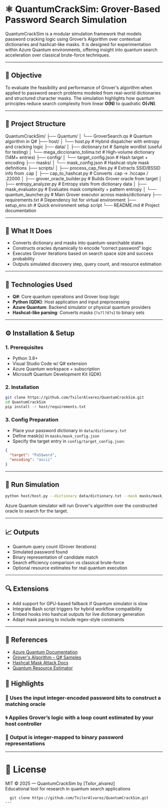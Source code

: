 # ⚛️ QuantumCrackSim: Grover-Based Password Search Simulation

QuantumCrackSim is a modular simulation framework that models password cracking logic using Grover’s Algorithm over contextual dictionaries and hashcat-like masks. It is designed for experimentation within Azure Quantum environments, offering insight into quantum search acceleration over classical brute-force techniques.

---

## 🎯 Objective

To evaluate the feasibility and performance of Grover's algorithm when applied to password search problems modeled from real-world dictionaries and structured character masks. The simulation highlights how quantum principles reduce search complexity from linear **O(N)** to quadratic **O(√N)**.

---

## 📁 Project Structure

QuantumCrackSim/
├── Quantum/
│   └── GroverSearch.qs              # Quantum algorithm in Q#
├── host/
│   └── host.py                      # Hybrid dispatcher with entropy and cracking logic
├── data/
│   ├── dictionary.txt               # Sample wordlist (useful for testing)
│   └── mega_diccionario_tolima.txt # High-volume dictionary (14M+ entries)
├── config/
│   └── target_config.json           # Hash target + encoding
├── masks/
│   └── mask_config.json             # Hashcat-style mask definitions
├── scripts/
│   ├── process_cap_files.py         # Extracts SSID/BSSID info from .cap
│   ├── cap_to_hashcat.py            # Converts .cap → .hccapx / .22000
│   ├── grover_oracle_builder.py     # Builds Grover oracle from target
│   ├── entropy_analyzer.py          # Entropy stats from dictionary data
│   ├── mask_evaluator.py            # Evaluates mask complexity + pattern entropy
│   └── quantum_launcher.py          # Main Grover executor across masks/dictionary
├── requirements.txt                 # Dependency list for virtual environment
├── setup_env.sh                     # Quick environment setup script
└── README.md                        # Project documentation


---

## 🧪 What It Does

- Converts dictionary and masks into quantum-searchable states
- Constructs oracles dynamically to encode “correct password” logic
- Executes Grover iterations based on search space size and success probability
- Outputs simulated discovery step, query count, and resource estimation

---

## 🧠 Technologies Used

- **Q#**: Core quantum operations and Grover loop logic
- **Python (QDK)**: Host application and input preprocessing
- **Azure Quantum**: Backend simulator or physical quantum providers
- **Hashcat-like parsing**: Converts masks (`?u?l?d?s`) to binary sets

---

## ⚙️ Installation & Setup

### 1. Prerequisites

- Python 3.8+
- Visual Studio Code w/ Q# extension
- Azure Quantum workspace + subscription
- Microsoft Quantum Development Kit (QDK)

### 2. Installation

```bash
git clone https://github.com/TxilorAlvarez/QuantumCrackSim.git
cd QuantumCrackSim
pip install -r host/requirements.txt
```

### 3. Config Preparation

- Place your password dictionary in `data/dictionary.txt`
- Define mask(s) in `masks/mask_config.json`
- Specify the target entry in `config/target_config.json`:
```json
{
  "target": "Pa5$word",
  "encoding": "ascii"
}
```

---

## 🚀 Run Simulation

```bash
python host/host.py --dictionary data/dictionary.txt --mask masks/mask_config.json --target config/target_config.json
```

Azure Quantum simulator will run Grover's algorithm over the constructed oracle to search for the target.

---

## 📈 Outputs

- Quantum query count (Grover iterations)
- Simulated password found
- Binary representation of candidate match
- Search efficiency comparison vs classical brute-force
- Optional resource estimates for real quantum execution

---

## 🔍 Extensions

- Add support for GPU-based fallback if Quantum simulator is slow
- Integrate Bash script triggers for hybrid workflow compatibility
- Embed hooks into hashcat outputs for live dictionary generation
- Adapt mask parsing to include regex-style constraints

---

## 📘 References

- [Azure Quantum Documentation](https://learn.microsoft.com/en-us/azure/quantum/)
- [Grover's Algorithm – Q# Samples](https://github.com/microsoft/Quantum)
- [Hashcat Mask Attack Docs](https://hashcat.net/wiki/doku.php?id=mask_attack)
- [Quantum Resource Estimator](https://learn.microsoft.com/en-us/azure/quantum/resource-estimator-overview)

## 🧪 Highlights
### 🧮 Uses the input integer-encoded password bits to construct a matching oracle

### 🌀 Applies Grover’s logic with a loop count estimated by your host controller

### 🧲 Output is integer-mapped to binary password representations
---

# 🧪 License

MIT © 2025 — QuantumCrackSim by [Txilor_alvarez]  
Educational tool for research in quantum search applications

```
  git clone https://github.com/TxilorAlvarez/QuantumCrackSim.git
---


